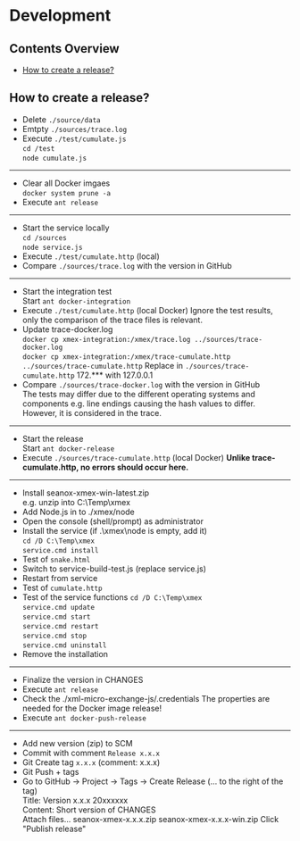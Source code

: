 # Development


## Contents Overview
* [How to create a release?](#how-to-create-a-release)


## How to create a release?
- Delete `./source/data`
- Emtpty `./sources/trace.log`
- Execute `./test/cumulate.js`  
  `cd /test`  
  `node cumulate.js`
---


- Clear all Docker imgaes  
  `docker system prune -a`
- Execute `ant release`  
---


- Start the service locally  
  `cd /sources`  
  `node service.js`
- Execute `./test/cumulate.http` (local)
- Compare `./sources/trace.log` with the version in GitHub
---


- Start the integration test  
  Start `ant docker-integration` 
- Execute `./test/cumulate.http` (local Docker)
  Ignore the test results, only the comparison of the trace files is relevant.
- Update trace-docker.log  
  `docker cp xmex-integration:/xmex/trace.log ../sources/trace-docker.log`  
  `docker cp xmex-integration:/xmex/trace-cumulate.http ../sources/trace-cumulate.http`
  Replace in `./sources/trace-cumulate.http` 172.*** with 127.0.0.1
- Compare `./sources/trace-docker.log` with the version in GitHub  
  The tests may differ due to the different operating systems and components
  e.g. line endings causing the hash values to differ. However, it is
  considered in the trace.
---


- Start the release   
  Start `ant docker-release`
- Execute `./sources/trace-cumulate.http` (local Docker)
  __Unlike trace-cumulate.http, no errors should occur here.__
---


- Install seanox-xmex-win-latest.zip  
  e.g. unzip into C:\Temp\xmex
- Add Node.js in to ./xmex/node  
- Open the console (shell/prompt) as administrator
- Install the service (if .\xmex\node is empty, add it)  
  `cd /D C:\Temp\xmex`  
  `service.cmd install`
- Test of `snake.html`
- Switch to service-build-test.js (replace service.js)
- Restart from service
- Test of `cumulate.http`
- Test of the service functions
  `cd /D C:\Temp\xmex`  
  `service.cmd update`  
  `service.cmd start`  
  `service.cmd restart`  
  `service.cmd stop`  
  `service.cmd uninstall`
- Remove the installation  
---


- Finalize the version in CHANGES  
- Execute `ant release`
- Check the ./xml-micro-exchange-js/.credentials
  The properties are needed for the Docker image release!
- Execute `ant docker-push-release`  
---


- Add new version (zip) to SCM
- Commit with comment `Release x.x.x`
- Git Create tag `x.x.x` (comment: x.x.x)
- Git Push + tags
- Go to GitHub -> Project -> Tags -> Create Release (... to the right of the tag)   
  Title: Version x.x.x 20xxxxxx  
  Content: Short version of CHANGES  
  Attach files...
    seanox-xmex-x.x.x.zip
    seanox-xmex-x.x.x-win.zip
  Click "Publish release"
